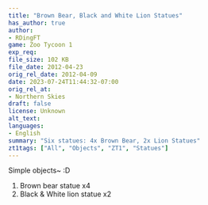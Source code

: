 ```yaml
---
title: "Brown Bear, Black and White Lion Statues"
has_author: true
author: 
- RDingFT
game: Zoo Tycoon 1
exp_req: 
file_size: 102 KB
file_date: 2012-04-23
orig_rel_date: 2012-04-09
date: 2023-07-24T11:44:32-07:00
orig_rel_at:
- Northern Skies
draft: false
license: Unknown
alt_text: 
languages:
- English
summary: "Six statues: 4x Brown Bear, 2x Lion Statues"
zt1tags: ["All", "Objects", "ZT1", "Statues"]
---
```


Simple objects~ :D
1. Brown bear statue x4
2. Black & White lion statue x2